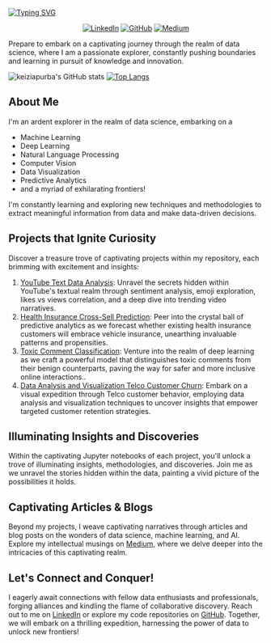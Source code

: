 [![Typing SVG](https://readme-typing-svg.demolab.com/?lines=Welcome+to+Kei's+Data+Odyssey+🎮🪬)](https://git.io/typing-svg)

<div align="center">
  
[![LinkedIn](https://img.shields.io/badge/-LinkedIn-blue?style=flat-square&logo=linkedin&logoColor=white)](https://www.linkedin.com/in/keiziapurba/)
[![GitHub](https://img.shields.io/badge/-GitHub-black?style=flat-square&logo=github&logoColor=white)](https://github.com/keiziapurba)
[![Medium](https://img.shields.io/badge/-Medium-black?style=flat-square&logo=medium&logoColor=white)](https://medium.com/@keiziapurba)
  
</div>

Prepare to embark on a captivating journey through the realm of data science, where I am a passionate explorer, constantly pushing boundaries and learning in pursuit of knowledge and innovation.


![keiziapurba's GitHub stats](https://github-readme-stats.vercel.app/api?username=keiziapurba&hide=issues,contribs&show_icons=true&theme=cobalt)
[![Top Langs](https://github-readme-stats.vercel.app/api/top-langs/?username=keiziapurba&theme=cobalt)](https://github.com/keiziapurba/github-readme-stats)


## About Me

I'm an ardent explorer in the realm of data science, embarking on a 

- Machine Learning
- Deep Learning
- Natural Language Processing
- Computer Vision
- Data Visualization
- Predictive Analytics
- and a myriad of exhilarating frontiers!

I'm constantly learning and exploring new techniques and methodologies to extract meaningful information from data and make data-driven decisions.

## Projects that Ignite Curiosity

Discover a treasure trove of captivating projects within my repository, each brimming with excitement and insights:

1. [YouTube Text Data Analysis](https://github.com/keiziapurba/YouTube-Text-Data-Analysis.git): Unravel the secrets hidden within YouTube's textual realm through sentiment analysis, emoji exploration, likes vs views correlation, and a deep dive into trending video narratives.
2. [Health Insurance Cross-Sell Prediction](https://github.com/keiziapurba/Health-Insurance-Cross-Sell-Prediction.git): Peer into the crystal ball of predictive analytics as we forecast whether existing health insurance customers will embrace vehicle insurance, unearthing invaluable patterns and propensities.
3. [Toxic Comment Classification](https://github.com/keiziapurba/Toxic-Comment-Classification): Venture into the realm of deep learning as we craft a powerful model that distinguishes toxic comments from their benign counterparts, paving the way for safer and more inclusive online interactions..
4. [Data Analysis and Visualization Telco Customer Churn](https://github.com/keiziapurba/Data-Analysis-and-Viz-Telco-Customer-Churn.git): Embark on a visual expedition through Telco customer behavior, employing data analysis and visualization techniques to uncover insights that empower targeted customer retention strategies.

## Illuminating Insights and Discoveries
Within the captivating Jupyter notebooks of each project, you'll unlock a trove of illuminating insights, methodologies, and discoveries. Join me as we unravel the stories hidden within the data, painting a vivid picture of the possibilities it holds.


## Captivating Articles & Blogs
Beyond my projects, I weave captivating narratives through articles and blog posts on the wonders of data science, machine learning, and AI. Explore my intellectual musings on [Medium](https://medium.com/@keiziapurba), where we delve deeper into the intricacies of this captivating realm.


## Let's Connect and Conquer!
I eagerly await connections with fellow data enthusiasts and professionals, forging alliances and kindling the flame of collaborative discovery. Reach out to me on [LinkedIn](https://www.linkedin.com/in/keiziapurba/) or explore my code repositories on [GitHub](https://github.com/keiziapurba). Together, we will embark on a thrilling expedition, harnessing the power of data to unlock new frontiers!
  
</div>
